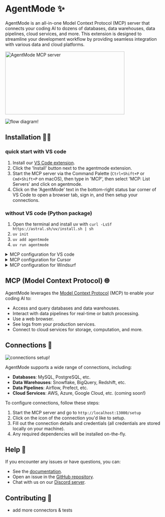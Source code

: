 # AgentMode ✨

AgentMode is an all-in-one Model Context Protocol (MCP) server that connects your coding AI to dozens of databases, data warehouses, data pipelines, cloud services, and more. This extension is designed to streamline your development workflow by providing seamless integration with various data and cloud platforms.

<a href="https://glama.ai/mcp/servers/@agentmode/server">
  <img width="380" height="200" src="https://glama.ai/mcp/servers/@agentmode/server/badge" alt="AgentMode MCP server" />
</a>

![flow diagram!](https://cdn.hashnode.com/res/hashnode/image/upload/v1746248830909/723435d9-255c-43a2-a2a2-1691a161e45f.webp "AgentMode flow diagram")

## Installation 👨‍💻

### quick start with VS code
1. Install our [VS Code extension](https://marketplace.visualstudio.com/items?itemName=agentmode.agentmode).
2. Click the 'Install' button next to the agentmode extension.
3. Start the MCP server via the Command Palette (`Ctrl+Shift+P` or `Cmd+Shift+P` on macOS), then type in 'MCP', then select 'MCP: List Servers' and click on agentmode.
4. Click on the 'AgentMode' text in the bottom-right status bar corner of VS Code to open a browser tab, sign in, and then setup your connections.

### without VS code (Python package)
1. Open the terminal and install uv with `curl -LsSf https://astral.sh/uv/install.sh | sh`
2. `uv init`
3. `uv add agentmode`
4. `uv run agentmode`

<details>
<summary>MCP configuration for VS code</summary>
If you installed our VS Code extension, it will automatically create or update your settings.json file for you.
If you installed agentmode manually, please create a .vscode/settings.json file in your workspace, and replace ‘YOUR_INSTALLATION_FOLDER’ with the path to your uv environment below:

```json
{
    "mcp": {
        "servers": {
            "agentmode": {
                "command": "cd 'YOUR_INSTALLATION_FOLDER' && uv run agentmode",
                "env": {}
            }
        }
    }
}
```
</details>

<details>
<summary>MCP configuration for Cursor</summary>
Please create a \~/.cursor/mcp.json file in your home directory. This makes MCP servers available in all your Cursor workspaces.
Please replace 'YOUR_INSTALLATION_FOLDER' below with the folder you setup your uv environment in:
  
```json
{
    "mcpServers": {
        "inputs": [],
        "servers": {
            "agentmode": {
                "command": "cd 'YOUR_INSTALLATION_FOLDER' && uv run agentmode",
                "env": {}
            }
        }
    }
}

```
</details>

<details>
<summary>MCP configuration for Windsurf</summary>
Open the file ~/.codeium/windsurf/mcp_config.json
Add the code below to the JSON file.
Press the refresh button in Windsurf.
Please replace 'YOUR_INSTALLATION_FOLDER' below with the folder you setup your uv environment in:

```json
{
    "mcpServers": {
        "inputs": [],
        "servers": {
            "agentmode": {
                "command": "cd 'YOUR_INSTALLATION_FOLDER' && uv run agentmode",
                "env": {}
            }
        }
    }
}

```
</details>

## MCP (Model Context Protocol) 🌐

AgentMode leverages the [Model Context Protocol](https://modelcontextprotocol.io) (MCP) to enable your coding AI to:
- Access and query databases and data warehouses.
- Interact with data pipelines for real-time or batch processing.
- Use a web browser.
- See logs from your production services.
- Connect to cloud services for storage, computation, and more.

## Connections 🔌

![connections setup!](https://cdn.hashnode.com/res/hashnode/image/upload/v1746249095886/cf437270-7eb4-4e5a-ac19-7165cdcd2eeb.png?auto=compress,format&format=webp "AgentMode connections")

AgentMode supports a wide range of connections, including:
- **Databases**: MySQL, PostgreSQL, etc.
- **Data Warehouses**: Snowflake, BigQuery, Redshift, etc.
- **Data Pipelines**: Airflow, Prefect, etc.
- **Cloud Services**: AWS, Azure, Google Cloud, etc. (coming soon!)

To configure connections, follow these steps:
1. Start the MCP server and go to `http://localhost:13000/setup`
2. Click on the icon of the connection you'd like to setup.
3. Fill out the connection details and credentials (all credentials are stored locally on your machine).
4. Any required dependencies will be installed on-the-fly.

## Help 🛟

If you encounter any issues or have questions, you can:
- See the [documentation](https://docs.agentmode.app/default-guide/installation/server-installation).
- Open an issue in the [GitHub repository](https://github.com/agentmode/extension).
- Chat with us on our [Discord server](https://discord.gg/qwDjr29q).

## Contributing 💬
- add more connectors & tests
